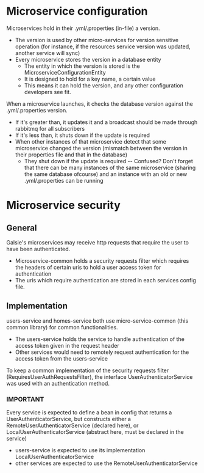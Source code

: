 # Microservice configuration
Microservices hold in their .yml/.properties (in-file) a version. 
- The version is used by other micro-services for version sensitive operation (for instance, if the resources service version was updated, another service will sync)
- Every microservice stores the version in a database entity
  - The entity in which the version is stored is the MicroserviceConfigurationEntity 
  - It is designed to hold for a key name, a certain value
  - This means it can hold the version, and any other configuration developers see fit. 

When a microservice launches, it checks the database version against the .yml/.properties version.
- If it's greater than, it updates it  and a broadcast should be made through rabbitmq for all subscribers
- If it's less than, it shuts down if the update is required  
- When other instances of that microservice detect that some microservice changed the version (mismatch between the version in their properties file and that in the database)
    - They shut down if the update is required
      -- Confused? Don't forget that there can be many instances of the same microservice (sharing the same database ofcourse) and an instance with an old or new .yml/.properties can be running
    
# Microservice security
## General
Galsie's microservices may receive http requests that require the user to have been authenticated.
- Microservice-common holds a security requests filter which requires the headers of certain uris to hold a user access token for authentication
- The uris which require authentication are stored in each services config file.

## Implementation
users-service and homes-service both use micro-service-common (this common library) for common functionalities.
- The users-service holds the service to handle authentication of the access token given in the request header
- Other services would need to remotely request authentication for the access token from the users-service

To keep a common implementation of the security requests filter (RequiresUserAuthRequestsFilter), the interface UserAuthenticatorService
was used with an authentication method. 
### IMPORTANT
Every service is expected to define a bean in config that returns a UserAuthenticatorService, but constructs either a RemoteUserAuthenticatorService (declared here), or  LocalUserAuthenticatorService (abstract here, must be declared in the service)
- users-service is expected to use its implementation LocalUserAuthenticatorService
- other services are expected to use the RemoteUserAuthenticatorService
 
